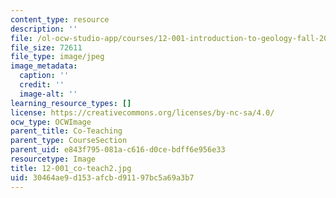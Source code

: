 ```yaml
---
content_type: resource
description: ''
file: /ol-ocw-studio-app/courses/12-001-introduction-to-geology-fall-2013/30464ae9d153afcbd91197bc5a69a3b7_12-001_co-teach2.jpg
file_size: 72611
file_type: image/jpeg
image_metadata:
  caption: ''
  credit: ''
  image-alt: ''
learning_resource_types: []
license: https://creativecommons.org/licenses/by-nc-sa/4.0/
ocw_type: OCWImage
parent_title: Co-Teaching
parent_type: CourseSection
parent_uid: e843f795-081a-c616-d0ce-bdff6e956e33
resourcetype: Image
title: 12-001_co-teach2.jpg
uid: 30464ae9-d153-afcb-d911-97bc5a69a3b7
---
```

